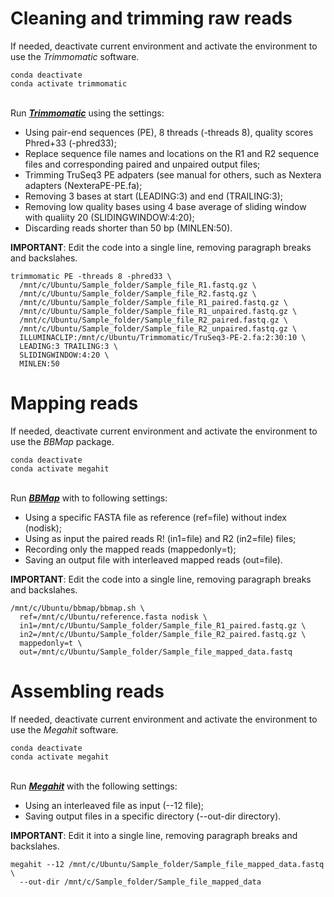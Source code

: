 # Cleaning and trimming raw reads

If needed, deactivate current environment and activate the environment to use the *Trimmomatic* software.

```
conda deactivate
conda activate trimmomatic
```

\
Run [***Trimmomatic***](https://github.com/usadellab/Trimmomatic) using the settings:

- Using pair-end sequences (PE), 8 threads (-threads 8), quality scores Phred+33 (-phred33);
- Replace sequence file names and locations on the R1 and R2 sequence files and corresponding paired and unpaired output files;
- Trimming TruSeq3 PE adpaters (see manual for others, such as Nextera adapters (NexteraPE-PE.fa);
- Removing 3 bases at start (LEADING:3) and end (TRAILING:3);
- Removing low quality bases using 4 base average of sliding window with qualiity 20 (SLIDINGWINDOW:4:20);
- Discarding reads shorter than 50 bp (MINLEN:50).

**IMPORTANT**: Edit the code into a single line, removing paragraph breaks and backslahes.
  
```
trimmomatic PE -threads 8 -phred33 \
  /mnt/c/Ubuntu/Sample_folder/Sample_file_R1.fastq.gz \
  /mnt/c/Ubuntu/Sample_folder/Sample_file_R2.fastq.gz \
  /mnt/c/Ubuntu/Sample_folder/Sample_file_R1_paired.fastq.gz \
  /mnt/c/Ubuntu/Sample_folder/Sample_file_R1_unpaired.fastq.gz \
  /mnt/c/Ubuntu/Sample_folder/Sample_file_R2_paired.fastq.gz \
  /mnt/c/Ubuntu/Sample_folder/Sample_file_R2_unpaired.fastq.gz \
  ILLUMINACLIP:/mnt/c/Ubuntu/Trimmomatic/TruSeq3-PE-2.fa:2:30:10 \
  LEADING:3 TRAILING:3 \
  SLIDINGWINDOW:4:20 \
  MINLEN:50
```


# Mapping reads
If needed, deactivate current environment and activate the environment to use the *BBMap* package.

```
conda deactivate
conda activate megahit
```

\
Run [***BBMap***](https://github.com/BioInfoTools/BBMap) with to following settings:

- Using a specific FASTA file as reference (ref=file) without index (nodisk);
- Using as input the paired reads R! (in1=file) and R2 (in2=file) files;
- Recording only the mapped reads (mappedonly=t);
- Saving an output file with interleaved mapped reads (out=file).

**IMPORTANT**: Edit the code into a single line, removing paragraph breaks and backslahes.
  
```
/mnt/c/Ubuntu/bbmap/bbmap.sh \
  ref=/mnt/c/Ubuntu/reference.fasta nodisk \
  in1=/mnt/c/Ubuntu/Sample_folder/Sample_file_R1_paired.fastq.gz \
  in2=/mnt/c/Ubuntu/Sample_folder/Sample_file_R2_paired.fastq.gz \
  mappedonly=t \
  out=/mnt/c/Ubuntu/Sample_folder/Sample_file_mapped_data.fastq
```


# Assembling reads
If needed, deactivate current environment and activate the environment to use the *Megahit* software.

```
conda deactivate
conda activate megahit
```

\
Run [***Megahit***](https://github.com/voutcn/megahit) with the following settings:

- Using an interleaved file as input (--12 file);
- Saving output files in a specific directory (--out-dir directory).

**IMPORTANT**: Edit it into a single line, removing paragraph breaks and backslahes.
  
```
megahit --12 /mnt/c/Ubuntu/Sample_folder/Sample_file_mapped_data.fastq \
  --out-dir /mnt/c/Sample_folder/Sample_file_mapped_data
```
